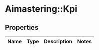 # Aimastering::Kpi

## Properties
Name | Type | Description | Notes
------------ | ------------- | ------------- | -------------


